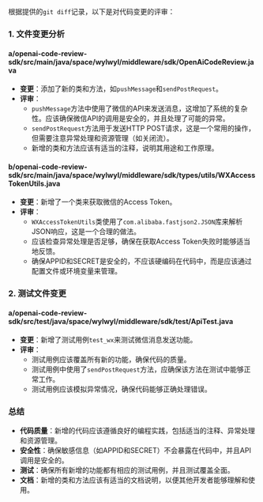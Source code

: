 根据提供的`git diff`记录，以下是对代码变更的评审：

### 1. 文件变更分析

#### a/openai-code-review-sdk/src/main/java/space/wylwyl/middleware/sdk/OpenAiCodeReview.java
- **变更**：添加了新的类和方法，如`pushMessage`和`sendPostRequest`。
- **评审**：
  - `pushMessage`方法中使用了微信的API来发送消息，这增加了系统的复杂性。应该确保微信API的调用是安全的，并且处理了可能的异常。
  - `sendPostRequest`方法用于发送HTTP POST请求，这是一个常用的操作，但需要注意异常处理和资源管理（如关闭流）。
  - 新增的类和方法应该有适当的注释，说明其用途和工作原理。

#### b/openai-code-review-sdk/src/main/java/space/wylwyl/middleware/sdk/types/utils/WXAccessTokenUtils.java
- **变更**：新增了一个类来获取微信的Access Token。
- **评审**：
  - `WXAccessTokenUtils`类使用了`com.alibaba.fastjson2.JSON`库来解析JSON响应，这是一个合理的做法。
  - 应该检查异常处理是否足够，确保在获取Access Token失败时能够适当地反馈。
  - 确保APPID和SECRET是安全的，不应该硬编码在代码中，而是应该通过配置文件或环境变量来管理。

### 2. 测试文件变更

#### a/openai-code-review-sdk/src/test/java/space/wylwyl/middleware/sdk/test/ApiTest.java
- **变更**：新增了测试用例`test_wx`来测试微信消息发送功能。
- **评审**：
  - 测试用例应该覆盖所有新的功能，确保代码的质量。
  - 测试用例中使用了`sendPostRequest`方法，应确保该方法在测试中能够正常工作。
  - 测试用例应该模拟异常情况，确保代码能够正确处理错误。

### 总结

- **代码质量**：新增的代码应该遵循良好的编程实践，包括适当的注释、异常处理和资源管理。
- **安全性**：确保敏感信息（如APPID和SECRET）不会暴露在代码中，并且API调用是安全的。
- **测试**：确保所有新增的功能都有相应的测试用例，并且测试覆盖全面。
- **文档**：新增的类和方法应该有适当的文档说明，以便其他开发者能够理解和使用。